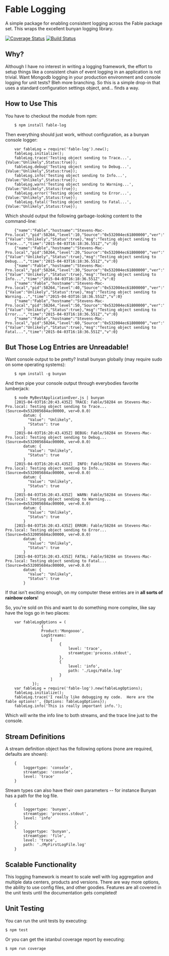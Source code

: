 Fable Logging
=============

A simple package for enabling consistent logging across the Fable package set.  This wraps the excellent bunyan logging library.

[![Coverage Status](https://coveralls.io/repos/stevenvelozo/fable-log/badge.svg?branch=master)](https://coveralls.io/r/stevenvelozo/fable-log?branch=master) [![Build Status](https://travis-ci.org/stevenvelozo/fable-log.svg?branch=master)](https://travis-ci.org/stevenvelozo/fable-log)

Why?
----

Although I have no interest in writing a logging framework, the effort to setup things like a consistent chain of event logging in an application is not trivial.  Want Mongodb logging in your production environment and console logging for unit tests?  Bleh more branching.  So this is a simple drop-in that uses a standard configuration settings object, and... finds a way.

How to Use This
---------------

You have to checkout the module from npm:

```
    $ npm install fable-log
```

Then everything should just work, without configuration, as a bunyan console logger:

```
    var fableLog = require('fable-log').new();
    fableLog.initialize();
    fableLog.trace('Testing object sending to Trace...',{Value:"Unlikely",Status:true});
    fableLog.debug('Testing object sending to Debug...',{Value:"Unlikely",Status:true});
    fableLog.info('Testing object sending to Info...',{Value:"Unlikely",Status:true});
    fableLog.warn('Testing object sending to Warning...',{Value:"Unlikely",Status:true});
    fableLog.error('Testing object sending to Error...',{Value:"Unlikely",Status:true});
    fableLog.fatal('Testing object sending to Fatal...',{Value:"Unlikely",Status:true});
```

Which should output the following garbage-looking content to the command-line:

```
	{"name":"Fable","hostname":"Stevens-Mac-Pro.local","pid":58264,"level":10,"Source":"0x532004ec61800000","ver":"0.0.0","datum":{"Value":"Unlikely","Status":true},"msg":"Testing object sending to Trace...","time":"2015-04-03T16:18:36.551Z","v":0}
	{"name":"Fable","hostname":"Stevens-Mac-Pro.local","pid":58264,"level":20,"Source":"0x532004ec61800000","ver":"0.0.0","datum":{"Value":"Unlikely","Status":true},"msg":"Testing object sending to Debug...","time":"2015-04-03T16:18:36.551Z","v":0}
	{"name":"Fable","hostname":"Stevens-Mac-Pro.local","pid":58264,"level":30,"Source":"0x532004ec61800000","ver":"0.0.0","datum":{"Value":"Unlikely","Status":true},"msg":"Testing object sending to Info...","time":"2015-04-03T16:18:36.551Z","v":0}
	{"name":"Fable","hostname":"Stevens-Mac-Pro.local","pid":58264,"level":40,"Source":"0x532004ec61800000","ver":"0.0.0","datum":{"Value":"Unlikely","Status":true},"msg":"Testing object sending to Warning...","time":"2015-04-03T16:18:36.551Z","v":0}
	{"name":"Fable","hostname":"Stevens-Mac-Pro.local","pid":58264,"level":50,"Source":"0x532004ec61800000","ver":"0.0.0","datum":{"Value":"Unlikely","Status":true},"msg":"Testing object sending to Error...","time":"2015-04-03T16:18:36.551Z","v":0}
	{"name":"Fable","hostname":"Stevens-Mac-Pro.local","pid":58264,"level":60,"Source":"0x532004ec61800000","ver":"0.0.0","datum":{"Value":"Unlikely","Status":true},"msg":"Testing object sending to Fatal...","time":"2015-04-03T16:18:36.551Z","v":0}
```

But Those Log Entries are Unreadable!
-------------

Want console output to be pretty?  Install bunyan globally (may require sudo on some operating systems):

```
    $ npm install -g bunyan
```

And then pipe your console output through everybodies favorite lumberjack:

```
    $ node MyBestApplicationEver.js | bunyan
    [2015-04-03T16:20:43.435Z] TRACE: Fable/58284 on Stevens-Mac-Pro.local: Testing object sending to Trace... (Source=0x532005684ac00000, ver=0.0.0)
        datum: {
          "Value": "Unlikely",
          "Status": true
        }
    [2015-04-03T16:20:43.435Z] DEBUG: Fable/58284 on Stevens-Mac-Pro.local: Testing object sending to Debug... (Source=0x532005684ac00000, ver=0.0.0)
        datum: {
          "Value": "Unlikely",
          "Status": true
        }
    [2015-04-03T16:20:43.435Z]  INFO: Fable/58284 on Stevens-Mac-Pro.local: Testing object sending to Info... (Source=0x532005684ac00000, ver=0.0.0)
        datum: {
          "Value": "Unlikely",
          "Status": true
        }
    [2015-04-03T16:20:43.435Z]  WARN: Fable/58284 on Stevens-Mac-Pro.local: Testing object sending to Warning... (Source=0x532005684ac00000, ver=0.0.0)
        datum: {
          "Value": "Unlikely",
          "Status": true
        }
    [2015-04-03T16:20:43.435Z] ERROR: Fable/58284 on Stevens-Mac-Pro.local: Testing object sending to Error... (Source=0x532005684ac00000, ver=0.0.0)
        datum: {
          "Value": "Unlikely",
          "Status": true
        }
    [2015-04-03T16:20:43.435Z] FATAL: Fable/58284 on Stevens-Mac-Pro.local: Testing object sending to Fatal... (Source=0x532005684ac00000, ver=0.0.0)
        datum: {
          "Value": "Unlikely",
          "Status": true
        }
```

If that isn't exciting enough, on my computer these entries are in __all sorts of rainbow colors__!

So, you're sold on this and want to do something more complex, like say have the logs go in two places:

```
	var fableLogOptions = (
	        	{
        		Product:'Mongoooo',
        		LogStreams:
        			[
        			    {
        			    	level: 'trace',
        			    	streamtype:'process.stdout',
        			    },
        			    {
        			    	level: 'info',
        			    	path: './Logs/Fable.log'
        			    }
        			]
        	});
    var fableLog = require('fable-log').new(fableLogOptions);
    fableLog.initialize();
    fableLog.trace('I really like debugging my code.  Here are the fable options!', {Options: fableLogOptions});
    fableLog.info('This is really important info.');
```

Which will write the info line to both streams, and the trace line just to the console.

Stream Definitions
------------

A stream definition object has the following options (none are required, defaults are shown):

```
    {
        loggertype: 'console',
        streamtype: 'console',
        level: 'trace'
    }
```

Stream types can also have their own parameters -- for instance Bunyan has a path for the log file.

```
    {
        loggertype: 'bunyan',
        streamtype: 'process.stdout',
        level: 'info'
    },
    {
        loggertype: 'bunyan',
        streamtype: 'file',
        level: 'trace',
        path: './MyFirstLogFile.log'
    }
```



Scalable Functionality
------------

This logging framework is meant to scale well with log aggregation and multiple data centers, products and versions.  There are way more options, the ability to use config files, and other goodies.  Features are all covered in the unit tests until the documentation gets completed!

Unit Testing
------------

You can run the unit tests by executing:

    $ npm test

Or you can get the istanbul coverage report by executing:

    $ npm run coverage